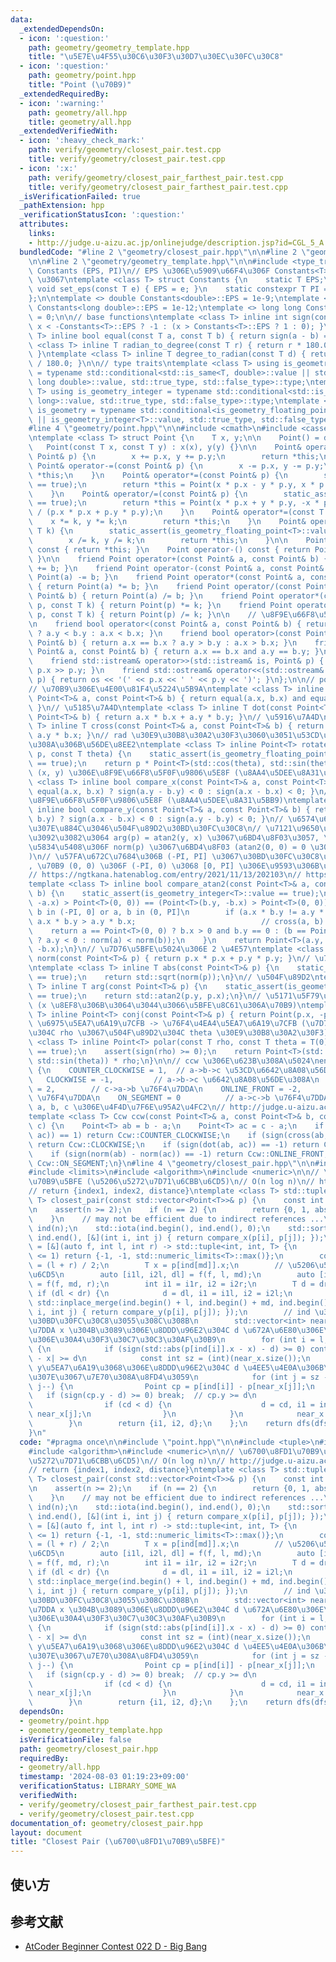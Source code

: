 ```yaml
---
data:
  _extendedDependsOn:
  - icon: ':question:'
    path: geometry/geometry_template.hpp
    title: "\u5E7E\u4F55\u30C6\u30F3\u30D7\u30EC\u30FC\u30C8"
  - icon: ':question:'
    path: geometry/point.hpp
    title: "Point (\u70B9)"
  _extendedRequiredBy:
  - icon: ':warning:'
    path: geometry/all.hpp
    title: geometry/all.hpp
  _extendedVerifiedWith:
  - icon: ':heavy_check_mark:'
    path: verify/geometry/closest_pair.test.cpp
    title: verify/geometry/closest_pair.test.cpp
  - icon: ':x:'
    path: verify/geometry/closest_pair_farthest_pair.test.cpp
    title: verify/geometry/closest_pair_farthest_pair.test.cpp
  _isVerificationFailed: true
  _pathExtension: hpp
  _verificationStatusIcon: ':question:'
  attributes:
    links:
    - http://judge.u-aizu.ac.jp/onlinejudge/description.jsp?id=CGL_5_A
  bundledCode: "#line 2 \"geometry/closest_pair.hpp\"\n\n#line 2 \"geometry/point.hpp\"\
    \n\n#line 2 \"geometry/geometry_template.hpp\"\n\n#include <type_traits>\n\n//\
    \ Constants (EPS, PI)\n// EPS \u306E\u5909\u66F4\u306F Constants<T>::set_eps(new_eps)\
    \ \u3067\ntemplate <class T> struct Constants {\n    static T EPS;\n    static\
    \ void set_eps(const T e) { EPS = e; }\n    static constexpr T PI = 3.14159'26535'89793L;\n\
    };\n\ntemplate <> double Constants<double>::EPS = 1e-9;\ntemplate <> long double\
    \ Constants<long double>::EPS = 1e-12;\ntemplate <> long long Constants<long long>::EPS\
    \ = 0;\n\n// base functions\ntemplate <class T> inline int sign(const T x) { return\
    \ x < -Constants<T>::EPS ? -1 : (x > Constants<T>::EPS ? 1 : 0); }\ntemplate <class\
    \ T> inline bool equal(const T a, const T b) { return sign(a - b) == 0; }\ntemplate\
    \ <class T> inline T radian_to_degree(const T r) { return r * 180.0 / Constants<T>::PI;\
    \ }\ntemplate <class T> inline T degree_to_radian(const T d) { return d * Constants<T>::PI\
    \ / 180.0; }\n\n// type traits\ntemplate <class T> using is_geometry_floating_point\
    \ = typename std::conditional<std::is_same<T, double>::value || std::is_same<T,\
    \ long double>::value, std::true_type, std::false_type>::type;\ntemplate <class\
    \ T> using is_geometry_integer = typename std::conditional<std::is_same<T, long\
    \ long>::value, std::true_type, std::false_type>::type;\ntemplate <class T> using\
    \ is_geometry = typename std::conditional<is_geometry_floating_point<T>::value\
    \ || is_geometry_integer<T>::value, std::true_type, std::false_type>::type;\n\
    #line 4 \"geometry/point.hpp\"\n\n#include <cmath>\n#include <cassert>\n\n// \u70B9\
    \ntemplate <class T> struct Point {\n    T x, y;\n\n    Point() = default;\n \
    \   Point(const T x, const T y) : x(x), y(y) {}\n\n    Point& operator+=(const\
    \ Point& p) {\n        x += p.x, y += p.y;\n        return *this;\n    }\n   \
    \ Point& operator-=(const Point& p) {\n        x -= p.x, y -= p.y;\n        return\
    \ *this;\n    }\n    Point& operator*=(const Point& p) {\n        static_assert(is_geometry_floating_point<T>::value\
    \ == true);\n        return *this = Point(x * p.x - y * p.y, x * p.y + y * p.x);\n\
    \    }\n    Point& operator/=(const Point& p) {\n        static_assert(is_geometry_floating_point<T>::value\
    \ == true);\n        return *this = Point(x * p.x + y * p.y, -x * p.y + y * p.x)\
    \ / (p.x * p.x + p.y * p.y);\n    }\n    Point& operator*=(const T k) {\n    \
    \    x *= k, y *= k;\n        return *this;\n    }\n    Point& operator/=(const\
    \ T k) {\n        static_assert(is_geometry_floating_point<T>::value == true);\n\
    \        x /= k, y /= k;\n        return *this;\n    }\n\n    Point operator+()\
    \ const { return *this; }\n    Point operator-() const { return Point(-x, -y);\
    \ }\n\n    friend Point operator+(const Point& a, const Point& b) { return Point(a)\
    \ += b; }\n    friend Point operator-(const Point& a, const Point& b) { return\
    \ Point(a) -= b; }\n    friend Point operator*(const Point& a, const Point& b)\
    \ { return Point(a) *= b; }\n    friend Point operator/(const Point& a, const\
    \ Point& b) { return Point(a) /= b; }\n    friend Point operator*(const Point&\
    \ p, const T k) { return Point(p) *= k; }\n    friend Point operator/(const Point&\
    \ p, const T k) { return Point(p) /= k; }\n\n    // \u8F9E\u66F8\u5F0F\u9806\u5E8F\
    \n    friend bool operator<(const Point& a, const Point& b) { return a.x == b.x\
    \ ? a.y < b.y : a.x < b.x; }\n    friend bool operator>(const Point& a, const\
    \ Point& b) { return a.x == b.x ? a.y > b.y : a.x > b.x; }\n    friend bool operator==(const\
    \ Point& a, const Point& b) { return a.x == b.x and a.y == b.y; }\n\n    // I/O\n\
    \    friend std::istream& operator>>(std::istream& is, Point& p) { return is >>\
    \ p.x >> p.y; }\n    friend std::ostream& operator<<(std::ostream& os, const Point&\
    \ p) { return os << '(' << p.x << ' ' << p.y << ')'; }\n};\n\n// point base functions\n\
    // \u70B9\u306E\u4E00\u81F4\u5224\u5B9A\ntemplate <class T> inline bool equal(const\
    \ Point<T>& a, const Point<T>& b) { return equal(a.x, b.x) and equal(a.y, b.y);\
    \ }\n// \u5185\u7A4D\ntemplate <class T> inline T dot(const Point<T>& a, const\
    \ Point<T>& b) { return a.x * b.x + a.y * b.y; }\n// \u5916\u7A4D\ntemplate <class\
    \ T> inline T cross(const Point<T>& a, const Point<T>& b) { return a.x * b.y -\
    \ a.y * b.x; }\n// rad \u30E9\u30B8\u30A2\u30F3\u3060\u3051\u53CD\u6642\u8A08\u56DE\
    \u308A\u306B\u56DE\u8EE2\ntemplate <class T> inline Point<T> rotate(const Point<T>&\
    \ p, const T theta) {\n    static_assert(is_geometry_floating_point<T>::value\
    \ == true);\n    return p * Point<T>(std::cos(theta), std::sin(theta));\n}\n//\
    \ (x, y) \u306E\u8F9E\u66F8\u5F0F\u9806\u5E8F (\u8AA4\u5DEE\u8A31\u5BB9)\ntemplate\
    \ <class T> inline bool compare_x(const Point<T>& a, const Point<T>& b) { return\
    \ equal(a.x, b.x) ? sign(a.y - b.y) < 0 : sign(a.x - b.x) < 0; }\n// (y, x) \u306E\
    \u8F9E\u66F8\u5F0F\u9806\u5E8F (\u8AA4\u5DEE\u8A31\u5BB9)\ntemplate <class T>\
    \ inline bool compare_y(const Point<T>& a, const Point<T>& b) { return equal(a.y,\
    \ b.y) ? sign(a.x - b.x) < 0 : sign(a.y - b.y) < 0; }\n// \u6574\u6570\u306E\u307E\
    \u307E\u884C\u3046\u504F\u89D2\u30BD\u30FC\u30C8\n// \u7121\u9650\u306E\u7CBE\u5EA6\
    \u3092\u3082\u3064 arg(p) = atan2(y, x) \u3067\u6BD4\u8F03\u3057, \u540C\u3058\
    \u5834\u5408\u306F norm(p) \u3067\u6BD4\u8F03 (atan2(0, 0) = 0 \u3068\u3059\u308B\
    )\n// \u57FA\u672C\u7684\u306B (-PI, PI] \u3067\u30BD\u30FC\u30C8\u3055\u308C\
    , \u70B9 (0, 0) \u306F (-PI, 0) \u3068 [0, PI] \u306E\u9593\u306B\u5165\u308B\n\
    // https://ngtkana.hatenablog.com/entry/2021/11/13/202103\n// https://judge.yosupo.jp/problem/sort_points_by_argument\n\
    template <class T> inline bool compare_atan2(const Point<T>& a, const Point<T>&\
    \ b) {\n    static_assert(is_geometry_integer<T>::value == true);\n    if ((Point<T>(a.y,\
    \ -a.x) > Point<T>(0, 0)) == (Point<T>(b.y, -b.x) > Point<T>(0, 0))) {  // a,\
    \ b in (-PI, 0] or a, b in (0, PI]\n        if (a.x * b.y != a.y * b.x) return\
    \ a.x * b.y > a.y * b.x;                            // cross(a, b) != 0\n    \
    \    return a == Point<T>(0, 0) ? b.x > 0 and b.y == 0 : (b == Point<T>(0, 0)\
    \ ? a.y < 0 : norm(a) < norm(b));\n    }\n    return Point<T>(a.y, -a.x) < Point<T>(b.y,\
    \ -b.x);\n}\n// \u7D76\u5BFE\u5024\u306E 2 \u4E57\ntemplate <class T> inline T\
    \ norm(const Point<T>& p) { return p.x * p.x + p.y * p.y; }\n// \u7D76\u5BFE\u5024\
    \ntemplate <class T> inline T abs(const Point<T>& p) {\n    static_assert(is_geometry_floating_point<T>::value\
    \ == true);\n    return std::sqrt(norm(p));\n}\n// \u504F\u89D2\ntemplate <class\
    \ T> inline T arg(const Point<T>& p) {\n    static_assert(is_geometry_floating_point<T>::value\
    \ == true);\n    return std::atan2(p.y, p.x);\n}\n// \u5171\u5F79\u8907\u7D20\u6570\
    \ (x \u8EF8\u306B\u3064\u3044\u3066\u5BFE\u8C61\u306A\u70B9)\ntemplate <class\
    \ T> inline Point<T> conj(const Point<T>& p) { return Point(p.x, -p.y); }\n//\
    \ \u6975\u5EA7\u6A19\u7CFB -> \u76F4\u4EA4\u5EA7\u6A19\u7CFB (\u7D76\u5BFE\u5024\
    \u304C rho \u3067\u504F\u89D2\u304C theta \u30E9\u30B8\u30A2\u30F3)\ntemplate\
    \ <class T> inline Point<T> polar(const T rho, const T theta = T(0)) {\n    static_assert(is_geometry_floating_point<T>::value\
    \ == true);\n    assert(sign(rho) >= 0);\n    return Point<T>(std::cos(theta),\
    \ std::sin(theta)) * rho;\n}\n\n// ccw \u306E\u623B\u308A\u5024\nenum class Ccw\
    \ {\n    COUNTER_CLOCKWISE = 1,  // a->b->c \u53CD\u6642\u8A08\u56DE\u308A\n \
    \   CLOCKWISE = -1,         // a->b->c \u6642\u8A08\u56DE\u308A\n    ONLINE_BACK\
    \ = 2,        // c->a->b \u76F4\u7DDA\n    ONLINE_FRONT = -2,      // a->b->c\
    \ \u76F4\u7DDA\n    ON_SEGMENT = 0          // a->c->b \u76F4\u7DDA\n};\n// \u70B9\
    \ a, b, c \u306E\u4F4D\u7F6E\u95A2\u4FC2\n// http://judge.u-aizu.ac.jp/onlinejudge/description.jsp?id=CGL_1_C\n\
    template <class T> Ccw ccw(const Point<T>& a, const Point<T>& b, const Point<T>&\
    \ c) {\n    Point<T> ab = b - a;\n    Point<T> ac = c - a;\n    if (sign(cross(ab,\
    \ ac)) == 1) return Ccw::COUNTER_CLOCKWISE;\n    if (sign(cross(ab, ac)) == -1)\
    \ return Ccw::CLOCKWISE;\n    if (sign(dot(ab, ac)) == -1) return Ccw::ONLINE_BACK;\n\
    \    if (sign(norm(ab) - norm(ac)) == -1) return Ccw::ONLINE_FRONT;\n    return\
    \ Ccw::ON_SEGMENT;\n}\n#line 4 \"geometry/closest_pair.hpp\"\n\n#include <tuple>\n\
    #include <limits>\n#include <algorithm>\n#include <numeric>\n\n// \u6700\u8FD1\
    \u70B9\u5BFE (\u5206\u5272\u7D71\u6CBB\u6CD5)\n// O(n log n)\n// http://judge.u-aizu.ac.jp/onlinejudge/description.jsp?id=CGL_5_A\n\
    // return {index1, index2, distance}\ntemplate <class T> std::tuple<int, int,\
    \ T> closest_pair(const std::vector<Point<T>>& p) {\n    const int n = (int)(p.size());\n\
    \n    assert(n >= 2);\n    if (n == 2) {\n        return {0, 1, abs(p[0] - p[1])};\n\
    \    }\n    // may not be efficient due to indirect references ...\n    std::vector<int>\
    \ ind(n);\n    std::iota(ind.begin(), ind.end(), 0);\n    std::sort(ind.begin(),\
    \ ind.end(), [&](int i, int j) { return compare_x(p[i], p[j]); });\n    auto dfs\
    \ = [&](auto f, int l, int r) -> std::tuple<int, int, T> {\n        if (r - l\
    \ <= 1) return {-1, -1, std::numeric_limits<T>::max()};\n        const int md\
    \ = (l + r) / 2;\n        T x = p[ind[md]].x;\n        // \u5206\u5272\u7D71\u6CBB\
    \u6CD5\n        auto [i1l, i2l, dl] = f(f, l, md);\n        auto [i1r, i2r, dr]\
    \ = f(f, md, r);\n        int i1 = i1r, i2 = i2r;\n        T d = dr;\n       \
    \ if (dl < dr) {\n            d = dl, i1 = i1l, i2 = i2l;\n        }\n       \
    \ std::inplace_merge(ind.begin() + l, ind.begin() + md, ind.begin() + r, [&](int\
    \ i, int j) { return compare_y(p[i], p[j]); });\n        // ind \u306F y \u3067\
    \u30BD\u30FC\u30C8\u3055\u308C\u308B\n        std::vector<int> near_x;  // \u76F4\
    \u7DDA x \u304B\u3089\u306E\u8DDD\u96E2\u304C d \u672A\u6E80\u306E\u9802\u70B9\
    \u306E\u30A4\u30F3\u30C7\u30C3\u30AF\u30B9\n        for (int i = l; i < r; i++)\
    \ {\n            if (sign(std::abs(p[ind[i]].x - x) - d) >= 0) continue;  // |p[ind[i]].x\
    \ - x| >= d\n            const int sz = (int)(near_x.size());\n            //\
    \ y\u5EA7\u6A19\u3068\u306E\u8DDD\u96E2\u304C d \u4EE5\u4E0A\u306B\u306A\u308B\
    \u307E\u3067\u7E70\u308A\u8FD4\u3059\n            for (int j = sz - 1; j >= 0;\
    \ j--) {\n                Point cp = p[ind[i]] - p[near_x[j]];\n             \
    \   if (sign(cp.y - d) >= 0) break;  // cp.y >= d\n                T cd = abs(cp);\n\
    \                if (cd < d) {\n                    d = cd, i1 = ind[i], i2 =\
    \ near_x[j];\n                }\n            }\n            near_x.push_back(ind[i]);\n\
    \        }\n        return {i1, i2, d};\n    };\n    return dfs(dfs, 0, n);\n\
    }\n"
  code: "#pragma once\n\n#include \"point.hpp\"\n\n#include <tuple>\n#include <limits>\n\
    #include <algorithm>\n#include <numeric>\n\n// \u6700\u8FD1\u70B9\u5BFE (\u5206\
    \u5272\u7D71\u6CBB\u6CD5)\n// O(n log n)\n// http://judge.u-aizu.ac.jp/onlinejudge/description.jsp?id=CGL_5_A\n\
    // return {index1, index2, distance}\ntemplate <class T> std::tuple<int, int,\
    \ T> closest_pair(const std::vector<Point<T>>& p) {\n    const int n = (int)(p.size());\n\
    \n    assert(n >= 2);\n    if (n == 2) {\n        return {0, 1, abs(p[0] - p[1])};\n\
    \    }\n    // may not be efficient due to indirect references ...\n    std::vector<int>\
    \ ind(n);\n    std::iota(ind.begin(), ind.end(), 0);\n    std::sort(ind.begin(),\
    \ ind.end(), [&](int i, int j) { return compare_x(p[i], p[j]); });\n    auto dfs\
    \ = [&](auto f, int l, int r) -> std::tuple<int, int, T> {\n        if (r - l\
    \ <= 1) return {-1, -1, std::numeric_limits<T>::max()};\n        const int md\
    \ = (l + r) / 2;\n        T x = p[ind[md]].x;\n        // \u5206\u5272\u7D71\u6CBB\
    \u6CD5\n        auto [i1l, i2l, dl] = f(f, l, md);\n        auto [i1r, i2r, dr]\
    \ = f(f, md, r);\n        int i1 = i1r, i2 = i2r;\n        T d = dr;\n       \
    \ if (dl < dr) {\n            d = dl, i1 = i1l, i2 = i2l;\n        }\n       \
    \ std::inplace_merge(ind.begin() + l, ind.begin() + md, ind.begin() + r, [&](int\
    \ i, int j) { return compare_y(p[i], p[j]); });\n        // ind \u306F y \u3067\
    \u30BD\u30FC\u30C8\u3055\u308C\u308B\n        std::vector<int> near_x;  // \u76F4\
    \u7DDA x \u304B\u3089\u306E\u8DDD\u96E2\u304C d \u672A\u6E80\u306E\u9802\u70B9\
    \u306E\u30A4\u30F3\u30C7\u30C3\u30AF\u30B9\n        for (int i = l; i < r; i++)\
    \ {\n            if (sign(std::abs(p[ind[i]].x - x) - d) >= 0) continue;  // |p[ind[i]].x\
    \ - x| >= d\n            const int sz = (int)(near_x.size());\n            //\
    \ y\u5EA7\u6A19\u3068\u306E\u8DDD\u96E2\u304C d \u4EE5\u4E0A\u306B\u306A\u308B\
    \u307E\u3067\u7E70\u308A\u8FD4\u3059\n            for (int j = sz - 1; j >= 0;\
    \ j--) {\n                Point cp = p[ind[i]] - p[near_x[j]];\n             \
    \   if (sign(cp.y - d) >= 0) break;  // cp.y >= d\n                T cd = abs(cp);\n\
    \                if (cd < d) {\n                    d = cd, i1 = ind[i], i2 =\
    \ near_x[j];\n                }\n            }\n            near_x.push_back(ind[i]);\n\
    \        }\n        return {i1, i2, d};\n    };\n    return dfs(dfs, 0, n);\n}"
  dependsOn:
  - geometry/point.hpp
  - geometry/geometry_template.hpp
  isVerificationFile: false
  path: geometry/closest_pair.hpp
  requiredBy:
  - geometry/all.hpp
  timestamp: '2024-08-03 01:19:23+09:00'
  verificationStatus: LIBRARY_SOME_WA
  verifiedWith:
  - verify/geometry/closest_pair_farthest_pair.test.cpp
  - verify/geometry/closest_pair.test.cpp
documentation_of: geometry/closest_pair.hpp
layout: document
title: "Closest Pair (\u6700\u8FD1\u70B9\u5BFE)"
---
```


## 使い方

## 参考文献

- [AtCoder Beginner Contest 022 D - Big Bang](https://atcoder.jp/contests/abc022/tasks/abc022_d)

